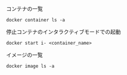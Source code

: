 
コンテナの一覧

```
docker container ls -a
```

停止コンテナのインタラクティブモードでの起動

```
docker start i- <container_name>
```

イメージの一覧

```
docker image ls -a
```